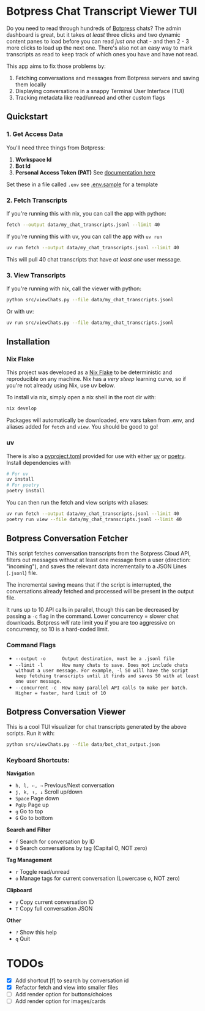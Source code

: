 # Botpress Chat Transcript Viewer TUI

Do you need to read through hundreds of [Botpress](www.botpress.com) chats? The admin dashboard is great, but it takes _at least_ three clicks and two dynamic content panes to load before you can read _just one_ chat - and then 2 - 3 more clicks to load up the next one. There's also not an easy way to mark transcripts as read to keep track of which ones you have and have not read.

This app aims to fix those problems by:
1. Fetching conversations and messages from Botpress servers and saving them locally
2. Displaying conversations in a snappy Terminal User Interface (TUI)
3. Tracking metadata like read/unread and other custom flags

## Quickstart

### 1. Get Access Data
You'll need three things from Botpress:
1. **Workspace Id**
2. **Bot Id**
3. **Personal Access Token (PAT)** See [documentation here](https://botpress.com/docs/api-reference/authentication#1-personal-access-token-pat)

Set these in a file called `.env` see [.env.sample](./.env.sample) for a template

### 2. Fetch Transcripts
If you're running this with nix, you can call the app with python:
```bash
fetch --output data/my_chat_transcripts.jsonl --limit 40
```
If you're running this with uv, you can call the app with `uv run`
```bash
uv run fetch --output data/my_chat_transcripts.jsonl --limit 40
```
This will pull 40 chat transcripts that have _at least one_ user message.

### 3. View Transcripts
If you're running with nix, call the viewer with python:
```bash
python src/viewChats.py --file data/my_chat_transcripts.jsonl
```
Or with uv:
```bash
uv run src/viewChats.py --file data/my_chat_transcripts.jsonl
```
## Installation

### Nix Flake
This project was developed as a [Nix Flake](www.nixos.org) to be deterministic and reproducible on any machine. Nix has a _very steep_ learning curve, so if you're not already using Nix, use uv below.

To install via nix, simply open a nix shell in the root dir with:
```bash
nix develop
```
Packages will automatically be downloaded, env vars taken from .env, and aliases added for `fetch` and `view`. You should be good to go!

### uv
There is also a [pyproject.toml](./pyproject.toml) provided for use with either [uv](https://astral.sh/blog/uv) or [poetry](https://python-poetry.org/). Install dependencies with
```bash
# For uv
uv install
# For poetry
poetry install
```
You can then run the fetch and view scripts with aliases:
```bash
uv run fetch --output data/my_chat_transcripts.jsonl --limit 40
poetry run view --file data/my_chat_transcripts.jsonl --limit 40
```

## Botpress Conversation Fetcher

This script fetches conversation transcripts from the Botpress Cloud API, filters out messages without at least one message from a user (direction: "incoming"), and saves the relevant data incrementally to a JSON Lines (`.jsonl`) file.

The incremental saving means that if the script is interrupted, the conversations already fetched and processed will be present in the output file.

It runs up to 10 API calls in parallel, though this can be decreased by passing a `-c` flag in the command. Lower concurrency = slower chat downloads. Botpress _will_ rate limit you if you are too aggressive on concurrency, so 10 is a hard-coded limit.

### Command Flags
* `--output -o      Output destination, must be a .jsonl file`
* `--limit -l       How many chats to save. Does not include chats without a user message. For example, -l 50 will have the script keep fetching transcripts until it finds and saves 50 with at least one user message.`
* `--concurrent -c  How many parallel API calls to make per batch. Higher = faster, hard limit of 10`

## Botpress Conversation Viewer

This is a cool TUI visualizer for chat transcripts generated by the above scripts. Run it with:

```bash
python src/viewChats.py --file data/bot_chat_output.json
```

### Keyboard Shortcuts:

**Navigation**
* `h, l, ←, →`          Previous/Next conversation
* `j, k, ↑, ↓`          Scroll up/down
* `Space`               Page down
* `PgUp`                Page up
* `g`                   Go to top
* `G`                   Go to bottom

**Search and Filter**
* `f`                   Search for conversation by ID
* `O`                   Search conversations by tag (Capital O, NOT zero)

**Tag Management**
* `r`                   Toggle read/unread
* `o`                   Manage tags for current conversation (Lowercase o, NOT zero)

**Clipboard**
* `y`                   Copy current conversation ID
* `T`                   Copy full conversation JSON

**Other**
* `?`                   Show this help
* `q`                   Quit

# TODOs
- [x] Add shortcut [f] to search by conversation id
- [x] Refactor fetch and view into smaller files
- [ ] Add render option for buttons/choices
- [ ] Add render option for images/cards
